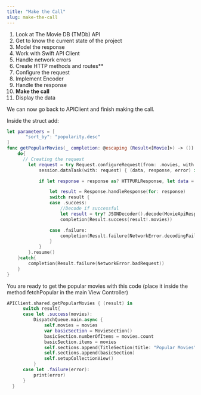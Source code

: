 ```yaml
---
title: "Make the Call"
slug: make-the-call
---
```


1. Look at The Movie DB (TMDb) API
1. Get to know the current state of the project
1. Model the response
1. Work with Swift API Client
1. Handle network errors
1. Create HTTP methods and routes**
1. Configure the request
1. Implement Encoder
1. Handle the response
1. **Make the call**
1. Display the data 

We can now go back to APIClient and finish making the call.

Inside the struct add:

```Swift
let parameters = [
       "sort_by": "popularity.desc"
]
func getPopularMovies(_ completion: @escaping (Result<[Movie]>) -> ()) {
    do{
      // Creating the request
        let request = try Request.configureRequest(from: .movies, with: parameters, and: .get, contains: nil)
            session.dataTask(with: request) { (data, response, error) in

            if let response = response as? HTTPURLResponse, let data = data {

                let result = Response.handleResponse(for: response)
                switch result {
                case .success:
                    //Decode if successful
                    let result = try? JSONDecoder().decode(MovieApiResponse.self, from: data)
                    completion(Result.success(result!.movies))

                case .failure:
                    completion(Result.failure(NetworkError.decodingFailed))
                }
            }
        }.resume()
    }catch{
        completion(Result.failure(NetworkError.badRequest))
    }
}
```

You are ready to get the popular movies with this code (place it inside the method fetchPopular in the main View Controller)

```Swift
APIClient.shared.getPopularMovies { (result) in
      switch result{
      case let .success(movies):
          DispatchQueue.main.async {
              self.movies = movies
              var basicSection = MovieSection()
              basicSection.numberOfItems = movies.count
              basicSection.items = movies
              self.sections.append(TitleSection(title: "Popular Movies"))
              self.sections.append(basicSection)
              self.setupCollectionView()
          }
      case let .failure(error):
          print(error)
      }
  }
```